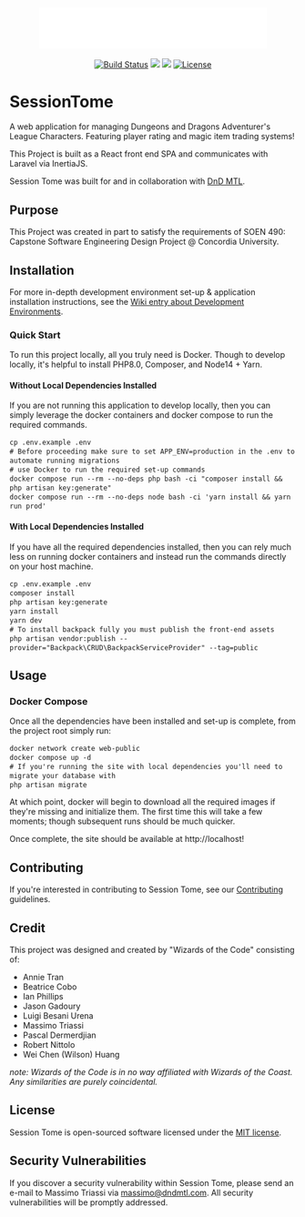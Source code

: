 <p align="center"><img src="https://raw.githubusercontent.com/DnD-Montreal/session-tome/main/resources/icons/SessionTomeOfficialLogo.svg" width="400"></p>

<p align="center">
<a href="https://github.com/DnD-Montreal/session-tome/actions"><img src="https://github.com/DnD-Montreal/session-tome/actions/workflows/test-suite.yml/badge.svg?" alt="Build Status"></a>
<a href="https://codeclimate.com/github/DnD-Montreal/session-tome/maintainability"><img src="https://api.codeclimate.com/v1/badges/17607964d06fb417aa4a/maintainability" /></a>
<a href="https://codeclimate.com/github/DnD-Montreal/session-tome/test_coverage"><img src="https://api.codeclimate.com/v1/badges/17607964d06fb417aa4a/test_coverage" /></a>
<a href="https://github.com/DnD-Montreal/session-tome"><img src="https://img.shields.io/badge/License-MIT-green" alt="License"></a>
</p>

# SessionTome
A web application for managing Dungeons and Dragons Adventurer's League Characters. Featuring player rating and magic item trading systems!

This Project is built as a React front end SPA and communicates with Laravel via InertiaJS.

Session Tome was built for and in collaboration with [DnD MTL](dndmtl.com).

## Purpose
This Project was created in part to satisfy the requirements of SOEN 490: Capstone Software Engineering Design Project @
Concordia University.

## Installation
For more in-depth development environment set-up & application installation instructions, see the [Wiki entry about Development Environments](https://github.com/DnD-Montreal/session-tome/wiki/Development-Environment).

### Quick Start
To run this project locally, all you truly need is Docker. Though to develop locally, it's helpful to install PHP8.0, Composer, and Node14 + Yarn.

#### Without Local Dependencies Installed
If you are not running this application to develop locally, then you can simply leverage the docker containers and docker compose to run the required commands.

```shell
cp .env.example .env
# Before proceeding make sure to set APP_ENV=production in the .env to automate running migrations
# use Docker to run the required set-up commands
docker compose run --rm --no-deps php bash -ci "composer install && php artisan key:generate"
docker compose run --rm --no-deps node bash -ci 'yarn install && yarn run prod'
```

#### With Local Dependencies Installed
If you have all the required dependencies installed, then you can rely much less on running docker containers and instead run the commands directly on your host machine.

```shell
cp .env.example .env
composer install
php artisan key:generate
yarn install
yarn dev
# To install backpack fully you must publish the front-end assets
php artisan vendor:publish --provider="Backpack\CRUD\BackpackServiceProvider" --tag=public
```


## Usage

### Docker Compose
Once all the dependencies have been installed and set-up is complete, from the project root simply run:

```shell
docker network create web-public
docker compose up -d
# If you're running the site with local dependencies you'll need to migrate your database with
php artisan migrate
```

At which point, docker will begin to download all the required images if they're missing and initialize them. The first time this will take a few moments; though subsequent runs should be much quicker.

Once complete, the site should be available at http://localhost!

## Contributing
If you're interested in contributing to Session Tome, see our [Contributing](https://github.com/DnD-Montreal/session-tome/blob/main/CONTRIBUTING.md) guidelines.

## Credit

This project was designed and created by "Wizards of the Code" consisting of:
- Annie Tran
- Beatrice Cobo
- Ian Phillips
- Jason Gadoury
- Luigi Besani Urena
- Massimo Triassi
- Pascal Dermerdjian
- Robert Nittolo
- Wei Chen (Wilson) Huang

_note: Wizards of the Code is in no way affiliated with Wizards of the Coast. Any similarities are purely coincidental._

## License

Session Tome is open-sourced software licensed under the [MIT license](https://opensource.org/licenses/MIT).

## Security Vulnerabilities

If you discover a security vulnerability within Session Tome, please send an e-mail to Massimo Triassi via [massimo@dndmtl.com](mailto:massimo@dndmtl.com). All security vulnerabilities will be promptly addressed.
